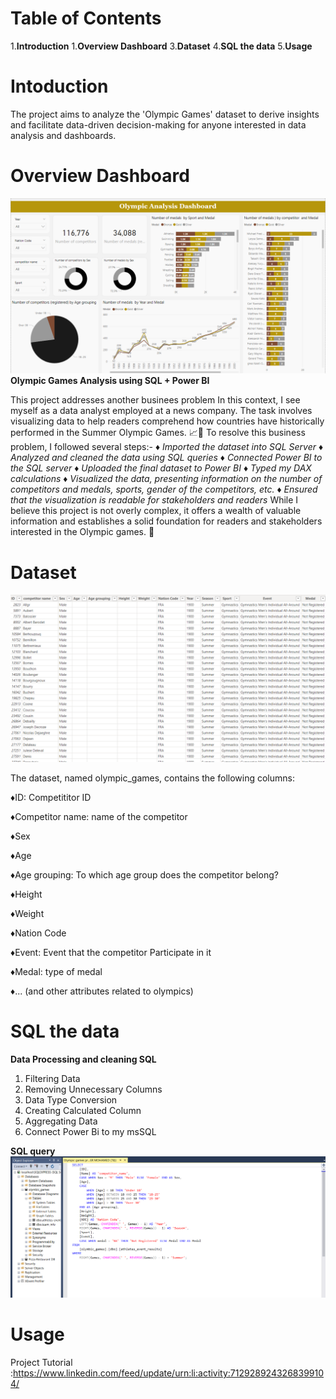 # Table of Contents
1.**Introduction**
1.**Overview Dashboard**
3.**Dataset**
4.**SQL the data**
5.**Usage**

# Intoduction
The project aims to analyze the 'Olympic Games' dataset to derive insights and facilitate data-driven decision-making for anyone interested in data analysis and dashboards.

# Overview Dashboard
![Dashboard](dash.png)
**Olympic Games Analysis using SQL + Power BI**

This project addresses another businees problem In this context, I see myself as a data analyst employed at a news company. The task involves visualizing data to help readers comprehend how countries have historically performed in the Summer Olympic Games. 📈🥇
To resolve this business problem, I followed several steps:-
♦️ *Imported the dataset into SQL Server*
♦️ *Analyzed and cleaned the data using SQL queries*
♦️ *Connected Power BI to the SQL server*
♦️ *Uploaded the final dataset to Power BI*
♦️ *Typed my DAX calculations*
♦️ *Visualized the data, presenting information on the number of competitors and medals, sports, gender of the competitors, etc.*
♦️ *Ensured that the visualization is readable for stakeholders and readers*
While I believe this project is not overly complex, it offers a wealth of valuable information and establishes a solid foundation for readers and stakeholders interested in the Olympic games. 🙌

# Dataset

![Dashboard](dataset.png)

The dataset, named olympic_games, contains the following columns:

♦️ID: Competititor ID

♦️Competitor name: name of the competitor

♦️Sex

♦️Age

♦️Age grouping: To which age group does the competitor belong? 

♦️Height

♦️Weight

♦️Nation Code

♦️Event: Event that the competitor Participate in it

♦️Medal: type of medal 

♦️... (and other attributes related to olympics)


# SQL the data
**Data Processing and cleaning SQL**
1. Filtering Data
2. Removing Unnecessary Columns
3. Data Type Conversion
4. Creating Calculated Column
5. Aggregating Data
6. Connect Power Bi to my msSQL

**SQL query**
![Dashboard](DataBase.png)

# Usage

Project Tutorial :https://www.linkedin.com/feed/update/urn:li:activity:7129289243268399104/
